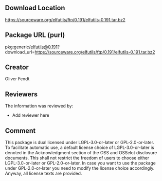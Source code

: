 ## Download Location

https://sourceware.org/elfutils/ftp/0.191/elfutils-0.191.tar.bz2

## Package URL (purl)

pkg:generic/elfutils@0.191?download_url=https://sourceware.org/elfutils/ftp/0.191/elfutils-0.191.tar.bz2

## Creator

Oliver Fendt

## Reviewers

The information was reviewed by:

* Add reviewer here

## Comment

This package is dual licensed under LGPL-3.0-or-later or GPL-2.0-or-later. To facilitate automatic use, a default license choice of LGPL-3.0-or-later is denoted in the Acknowledgment section of the OSS and OSSelot disclosure documents. This shall not restrict the freedom of users to choose either LGPL-3.0-or-later or GPL-2.0-or-later. In case you want to use the package under GPL-2.0-or-later you need to modify the license choice accordingly. Anyway, all license texts are provided.